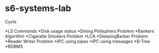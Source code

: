 # s6-systems-lab

Cycle

*LS Commands
*Disk usage status
*Dining Philisphers Problem
*Bankers Algorithm
*Cigaratte Smokers Problem
*LCA
*SleepingBarber Problem
*Reader Writer Problem
*IPC using pipes
*IPC using messages
*B-Tree
*RDBMS
